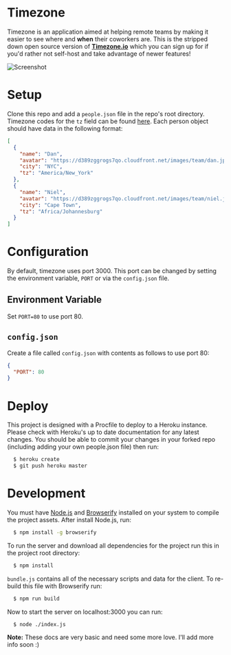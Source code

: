 # Timezone

Timezone is an application aimed at helping remote teams by making it easier
to see where and **when** their coworkers are. This is the stripped down open
source version of **[Timezone.io](http://timezone.io)** which you can sign up for
if you'd rather not self-host and take advantage of newer features!

![Screenshot](https://dl.dropboxusercontent.com/u/50627698/timezone-github.png)

# Setup

Clone this repo and add a `people.json` file in the repo's root directory.
Timezone codes for the `tz` field can be found [here](http://momentjs.com/timezone/).
Each person object should have data in the following format:

```json
[
  {
    "name": "Dan",
    "avatar": "https://d389zggrogs7qo.cloudfront.net/images/team/dan.jpg",
    "city": "NYC",
    "tz": "America/New_York"
  },
  {
    "name": "Niel",
    "avatar": "https://d389zggrogs7qo.cloudfront.net/images/team/niel.jpg",
    "city": "Cape Town",
    "tz": "Africa/Johannesburg"
  }
]
```

# Configuration

By default, timezone uses port 3000.  This port can be changed by setting
the environment variable, `PORT` or via the `config.json` file.

## Environment Variable

Set `PORT=80` to use port 80.

## `config.json`

Create a file called `config.json` with contents as follows to use port 80:

```json
{
  "PORT": 80
}
```

# Deploy

This project is designed with a Procfile to deploy to a Heroku instance. Please
check with Heroku's up to date documentation for any latest changes. You should
be able to commit your changes in your forked repo (including adding your own
people.json file) then run:

```bash
  $ heroku create
  $ git push heroku master
```


# Development

You must have [Node.js](http://nodejs.org/) and [Browserify](http://browserify.org/)
installed on your system to compile the project assets. After install Node.js, run:

```bash
  $ npm install -g browserify
```

To run the server and download all dependencies for the project run this in the
project root directory:

```bash
  $ npm install
```

`bundle.js` contains all of the necessary scripts and data for the client.
To re-build this file with Browserify run:

```bash
  $ npm run build
```

Now to start the server on localhost:3000 you can run:

```bash
  $ node ./index.js
```

**Note:** These docs are very basic and need some more love. I'll add more info
soon  :)
